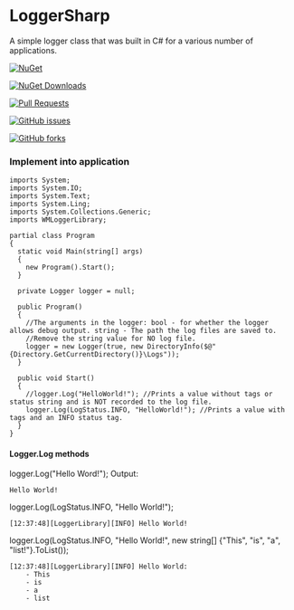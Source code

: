 # LoggerSharp
A simple logger class that was built in C# for a various number of applications.


[![NuGet](https://img.shields.io/nuget/v/Nuget.Core.svg?style=for-the-badge)](https://www.nuget.org/packages/LoggerSharp/1.0.5)

[![NuGet Downloads](https://img.shields.io/nuget/dt/Microsoft.AspNetCore.Mvc.svg?style=for-the-badge)](https://www.nuget.org/stats/packages/LoggerSharp?groupby=Version)

[![Pull Requests](https://img.shields.io/github/issues-pr/cdnjs/cdnjs.svg?style=for-the-badge)](https://github.com/WinMister332/LoggerSharp/pulls)

[![GitHub issues](https://img.shields.io/github/issues/badges/shields.svg?style=for-the-badge)](https://github.com/WinMister332/LoggerSharp/issues)

[![GitHub forks](https://img.shields.io/github/forks/badges/shields.svg?style=for-the-badge&label=Fork)](https://github.com/WinMister332/LoggerSharp/network/members)


### Implement into application

```CSharp
imports System;
imports System.IO;
imports System.Text;
imports System.Ling;
imports System.Collections.Generic;
imports WMLoggerLibrary;

partial class Program
{
  static void Main(string[] args)
  {
    new Program().Start();
  }
  
  private Logger logger = null;
  
  public Program()
  {
    //The arguments in the logger: bool - for whether the logger allows debug output. string - The path the log files are saved to.
    //Remove the string value for NO log file.
    logger = new Logger(true, new DirectoryInfo($@"{Directory.GetCurrentDirectory()}\Logs"));
  }
  
  public void Start()
  {
    //logger.Log("HelloWorld!"); //Prints a value without tags or status string and is NOT recorded to the log file.
    logger.Log(LogStatus.INFO, "HelloWorld!"); //Prints a value with tags and an INFO status tag.
  }
}
```
#### Logger.Log methods
logger.Log("Hello Word!");
Output:
```
Hello World!
```
logger.Log(LogStatus.INFO, "Hello World!");
```
[12:37:48][LoggerLibrary][INFO] Hello World!
```
logger.Log(LogStatus.INFO, "Hello World!", new string[] {"This", "is", "a", "list!"}.ToList());
```
[12:37:48][LoggerLibrary][INFO] Hello World:
    - This
    - is
    - a
    - list
```
